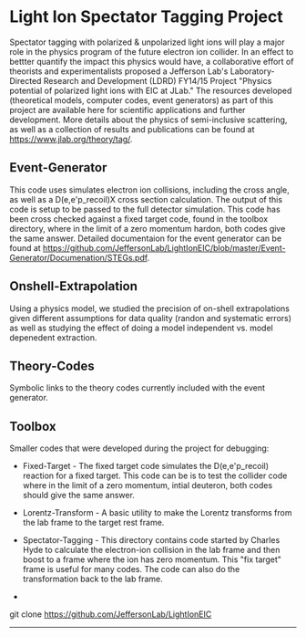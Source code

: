 Light Ion Spectator Tagging Project
====================================
Spectator tagging with polarized & unpolarized light ions will play a major role in the physics program of the future electron ion collider.   In an effect to bettter quantify the impact this physics would have, a collaborative effort of theorists and experimentalists proposed a Jefferson Lab's Laboratory-Directed Research and Development (LDRD) FY14/15 Project "Physics potential of polarized light ions with EIC at JLab." The resources developed (theoretical models, computer codes, event generators) as part of this project are available here for scientific applications and further development.  More details about the physics of semi-inclusive scattering, as well as a collection of results and publications can be found at https://www.jlab.org/theory/tag/.

Event-Generator
---------------
This code uses simulates electron ion collisions, including the cross angle, as well as a D(e,e'p_recoil)X cross section calculation.  The output of this code is setup to be passed to the full detector simulation.  This code has been cross checked against a fixed target code, found in the toolbox directory, where in the limit of a zero momentum hardon, both codes give the same answer.   Detailed documentaion for the event generator can be found at https://github.com/JeffersonLab/LightIonEIC/blob/master/Event-Generator/Documenation/STEGs.pdf.

Onshell-Extrapolation
---------------------
Using a physics model, we  studied the precision of on-shell extrapolations given different assumptions for data quality (randon and systematic errors) as well as studying the effect of doing a model independent vs. model depenedent extraction.  

Theory-Codes
------------
Symbolic links to the theory codes currently included with the event generator.

Toolbox
-------

Smaller codes that were developed during the project for debugging:

* Fixed-Target - The fixed target code simulates the D(e,e'p_recoil) reaction for a fixed target.  This code can be is to test the collider code where in the limit of a zero momentum, intial deuteron, both codes should give the same answer.

* Lorentz-Transform - A basic utility to make the Lorentz transforms from the lab frame to the target rest frame.   

* Spectator-Tagging - This directory contains code started by Charles Hyde to calculate the electron-ion collision in the lab frame and then boost to a frame where the ion has zero momentum.   This "fix target" frame is useful for many codes.   The code can also do the transformation back to the lab frame.



-

git clone https://github.com/JeffersonLab/LightIonEIC

----

